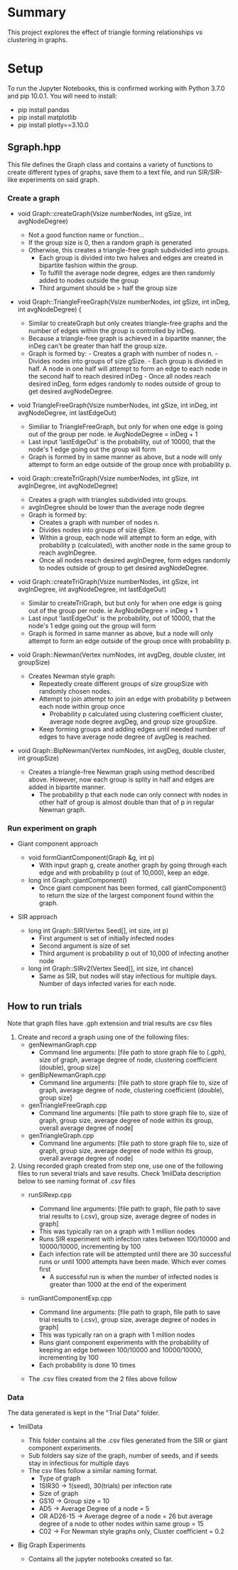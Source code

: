 # Summary
This project explores the effect of triangle forming relationships vs clustering in graphs. 

# Setup
To run the Jupyter Notebooks, this is confirmed working with Python 3.7.0 and pip 10.0.1. You will need to install:
- pip install pandas
- pip install matplotlib
- pip install plotly==3.10.0

## Sgraph.hpp
This file defines the Graph class and contains a variety of functions to create different types of graphs, save them to a text file, and run SIR/SIR-like experiments on said graph.

### Create a graph 

- void Graph::createGraph(Vsize numberNodes, int gSize, int avgNodeDegree)
    - Not a good function name or function...
    - If the group size is 0, then a random graph is generated
    - Otherwise, this creates a triangle-free graph subdivided into groups.
        - Each group is divided into two halves and edges are created in bipartite fashion within the group.
        - To fulfill the average node degree, edges are then randomly added to nodes outside the group
        - Third argument should be > half the group size
        
- void Graph::TriangleFreeGraph(Vsize numberNodes, int gSize, int inDeg, int avgNodeDegree) {
    - Similar to createGraph but only creates triangle-free graphs and the number of edges within the group is controlled by inDeg.
    - Because a triangle-free graph is achieved in a bipartite manner, the inDeg can't be greater than half the group size.
    - Graph is formed by:
            - Creates a graph with number of nodes n.
            - Divides nodes into groups of size gSize.
            - Each group is divided in half. A node in one half will attempt to form an edge to each node in the second half to reach desired inDeg
            - Once all nodes reach desired inDeg, form edges randomly to nodes outside of group to get desired avgNodeDegree. 
    
- void TriangleFreeGraph(Vsize numberNodes, int gSize, int inDeg, int avgNodeDegree, int lastEdgeOut)
    - Similiar to TriangleFreeGraph, but only for when one edge is going out of the group per node. ie AvgNodeDegree = inDeg + 1 
    - Last input 'lastEdgeOut' is the probability, out of 10000, that the node's 1 edge going out the group will form
     - Graph is formed by in same manner as above, but a node will only attempt to form an edge outside of the group once with probability p.
    
- void Graph::createTriGraph(Vsize numberNodes, int gSize, int avgInDegree, int avgNodeDegree)
    - Creates a graph with triangles subdivided into groups.
    - avgInDegree should be lower than the average node degree
    - Graph is formed by:
        - Creates a graph with number of nodes n.
        - Divides nodes into groups of size gSize.
        - Within a group, each node will attempt to form an edge, with probability p (calculated), with another node in the same group to reach avgInDegree.
        - Once all nodes reach desired avgInDegree, form edges randomly to nodes outside of group to get desired avgNodeDegree. 

- void Graph::createTriGraph(Vsize numberNodes, int gSize, int avgInDegree, int avgNodeDegree, int lastEdgeOut)
    - Similar to createTriGraph, but but only for when one edge is going out of the group per node. ie AvgNodeDegree = inDeg + 1
    - Last input 'lastEdgeOut' is the probability, out of 10000, that the node's 1 edge going out the group will form
    - Graph is formed in same manner as above, but a node will only attempt to form an edge outside of the group once with probability p.
    
- void Graph::Newman(Vertex numNodes, int avgDeg, double cluster, int groupSize)
    - Creates Newman style graph:
        - Repeatedly create different groups of size groupSize with randomly chosen nodes.
        - Attempt to join attempt to join an edge with probability p between each node within group once
            - Probability p calculated using clustering coefficient cluster, average node degree avgDeg, and group size groupSize.
        - Keep forming groups and adding edges until needed number of edges to have average node degree of avgDeg is reached.
    
- void Graph::BipNewman(Vertex numNodes, int avgDeg, double cluster, int groupSize)
    - Creates a triangle-free Newman graph using method described above. However, now each group is splity in half and edges are added in bipartite manner.
        - The probability p that each node can only connect with nodes in other half of group is almost double than that of p in regular Newman graph.
    
### Run experiment on graph
- Giant component approach
    - void formGiantComponent(Graph &g, int p)
        - With input graph g, create another graph by going through each edge and with probability p (out of 10,000), keep an edge.
    - long int Graph::giantComponent()
        - Once giant component has been formed, call giantComponent() to return the size of the largest component found within the graph.
        
- SIR approach
    - long int Graph::SIR(Vertex Seed[], int size, int p)
        - First argument is set of initially infected nodes
        - Second argument is size of set
        - Third argument is probability p out of 10,000 of infecting another node
    - long int Graph::SIRv2(Vertex Seed[], int size, int chance)
        - Same as SIR, but nodes will stay infectious for multiple days. Number of days infected varies for each node.
        
## How to run trials
Note that graph files have .gph extension and trial results are csv files
1. Create and record a graph using one of the following files:
    - genNewmanGraph.cpp
        - Command line arguments: [file path to store graph file to (.gph), size of graph, average degree of node, clustering coefficient (double), group size]
    - genBipNewmanGraph.cpp
        - Command line arguments: [file path to store graph file to, size of graph, average degree of node, clustering coefficient (double), group size]
    - genTriangleFreeGraph.cpp
        - Command line arguments: [file path to store graph file to, size of graph, group size, average degree of node within its group, overall average degree of node]
    - genTriangleGraph.cpp
        - Command line arguments: [file path to store graph file to, size of graph, group size, average degree of node within its group, overall average degree of node]
2. Using recorded graph created from step one, use one of the following files to run several trials and save results. Check 1milData description below to see naming format of .csv files
    - runSIRexp.cpp
        - Command line arguments: [file path to graph, file path to save trial results to (.csv), group size, average degree of nodes in graph]
        - This was typically ran on a graph with 1 million nodes
        - Runs SIR experiment with infection rates between 100/10000 and 10000/10000, incrementing by 100
        - Each infection rate will be attempted until there are 30 successful runs or until 1000 attempts have been made. Which ever comes first
            - A successful run is when the number of infected nodes is greater than 1000 at the end of the experiment
    - runGiantComponentExp.cpp
        - Command line arguments: [file path to graph, file path to save trial results to (.csv), group size, average degree of nodes in graph]
        - This was typically ran on a graph with 1 million nodes
        - Runs giant component experiments with the probability of keeping an edge between 100/10000 and 10000/10000, incrementing by 100
        - Each probability is done 10 times
        
    - The .csv files created from the 2 files above follow
        
### Data
The data generated is kept in the "Trial Data" folder. 
- 1milData 
    - This folder contains all the .csv files generated from the SIR or giant component experiments.
    - Sub folders say size of the graph, number of seeds, and if seeds stay in infectious for multiple days
    - The csv files follow a similar naming format. 
        - Type of graph
        - 1SIR30 -> 1(seed), 30(trials) per infection rate
        - Size of graph
        - GS10 -> Group size = 10
        - AD5 -> Average Degree of a node = 5 
        - OR AD26-15 -> Average degree of a node = 26 but average degree of a node to other nodes within same group = 15
        - C02 -> For Newman style graphs only, Cluster coefficient = 0.2
        
- Big Graph Experiments
    - Contains all the jupyter notebooks created so far.

